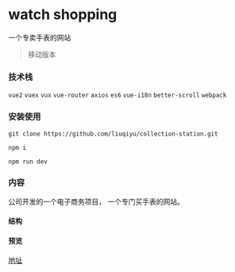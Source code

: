 # watch shopping

一个专卖手表的网站

> 移动版本

### 技术栈

`vue2` `vuex` `vux` `vue-router` `axios` `es6` `vue-i18n` `better-scroll` `webpack`

### 安装使用

```
git clone https://github.com/liuqiyu/collection-station.git

npm i 

npm run dev
```

### 内容

公司开发的一个电子商务项目， 一个专门买手表的网站。


#### 结构


#### 预览
[地址](https://liuqiyu.github.io/collection-station/dist/#/home)


